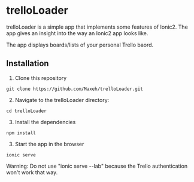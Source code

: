 # trelloLoader

trelloLoader is a simple app that implements some features of Ionic2. The app gives an insight into the way an Ionic2 app looks like. 

The app displays boards/lists of your personal Trello baord. 

## Installation

1) Clone this repository

```git clone https://github.com/Maxeh/trelloLoader.git```

2) Navigate to the trelloLoader directory:

```cd trelloLoader```

3) Install the dependencies

```npm install```

3) Start the app in the browser

```ionic serve```

Warning: Do not use "ionic serve --lab"	because the Trello authentication won't work that way.


